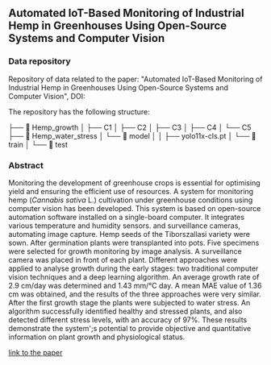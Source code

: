 ## Automated IoT-Based Monitoring of Industrial Hemp in Greenhouses Using Open-Source Systems and Computer Vision

### Data repository

Repository of data related to the paper: "Automated IoT-Based Monitoring of Industrial Hemp in Greenhouses Using Open-Source Systems and Computer Vision", DOI:

The repository has the following structure:

├── 📁 Hemp_growth
│   ├── C1
│   ├── C2
│   ├── C3
│   ├── C4
│   └── C5
├── 📁 Hemp_water_stress
│   └── 📁 model
│   │   ├── yolo11x-cls.pt
│   └── 📁 train
│   └── 📁 test



### Abstract

Monitoring the development of greenhouse crops is essential for optimising yield and ensuring the efficient use of resources. A system for monitoring hemp (*Cannabis sativa* L.) cultivation under greenhouse conditions using computer vision has been developed. This system is based on open-source automation software installed on a single-board computer. It integrates various temperature and humidity sensors. and surveillance cameras, automating image capture. Hemp seeds of the Tiborszallasi variety were sown. After germination plants were transplanted into pots. Five specimens were selected for growth monitoring by image analysis. A surveillance camera was placed in front of each plant. Different approaches were applied to analyse growth during the early stages: two traditional computer vision techniques and a deep learning algorithm. An average growth rate of 2.9 cm/day was determined and 1.43 mm/°C day. A mean MAE value of 1.36 cm was obtained, and the results of the three approaches were very similar. After the first growth stage the plants were subjected to water stress. An algorithm successfully identified healthy and stressed plants, and also detected different stress levels, with an accuracy of 97%. These results demonstrate the system';s potential to provide objective and quantitative information on plant growth and physiological status.

[link to the paper](https://github.com)
